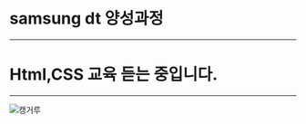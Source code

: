 # samsung dt 양성과정
---
# Html,CSS 교육 듣는 중입니다.
---
![캥거루](https://imgnn.seoul.co.kr/img/upload/2014/07/03/SSI_20140703142605.jpg)
